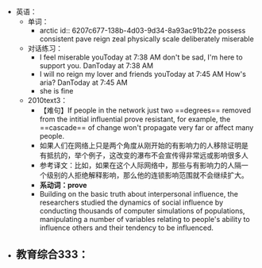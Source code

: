 - 英语：
	- 单词：
		- arctic
		  id:: 6207c677-138b-4d03-9d34-8a93ac91b22e
		  possess
		  consistent
		  pave
		  reign
		  zeal
		  physically
		  scale
		  deliberately
		  miserable
	- 对话练习：
		- I feel miserable
		  youToday at 7:38 AM
		  don't be sad, I'm here to support you.
		  DanToday at 7:38 AM
		- I will no reign my lover and friends
		  youToday at 7:45 AM
		  How's aria?
		  DanToday at 7:45 AM
		- she is fine
	- 2010text3：
		- 【难句】If people in the network just two ==degrees== removed from the intitial influential prove resistant, for example, the ==cascade== of change won't propagate very far or affect many people.
		- 如果人们在网络上只是两个角度从刚开始的有影响力的人移除证明是有抵抗的，举个例子，这改变的瀑布不会宣传得非常远或影响很多人
		- 参考译文：比如，如果在这个人际网络中，那些与有影响力的人隔一个级别的人拒绝解释影响，那么他的连锁影响范围就不会继续扩大。
		- **系动词：prove**
		- Building on the basic truth about interpersonal influence, the researchers studied the dynamics of social influence by conducting thousands of computer simulations of populations, manipulating a number of variables relating to people's ability to influence others and their tendency to be influenced.
- 教育综合333：
	-